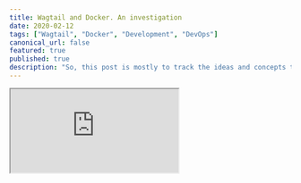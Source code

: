 ```yaml
---
title: Wagtail and Docker. An investigation
date: 2020-02-12
tags: ["Wagtail", "Docker", "Development", "DevOps"]
canonical_url: false
featured: true
published: true
description: "So, this post is mostly to track the ideas and concepts that appear as I begin to delve into the world of Docker and Wagtail."
---
```


<iframe src="https://www.youtube.com/live_chat?v=qZ3hjYvVRs4&embed_domain=www.kevinavila.pro"></iframe>